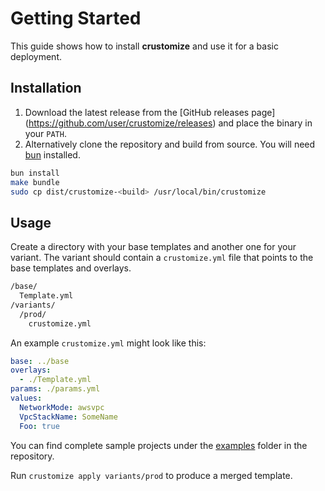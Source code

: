 # Getting Started

This guide shows how to install **crustomize** and use it for a basic 
deployment.

## Installation

1. Download the latest release from the [GitHub releases page]
   (https://github.com/user/crustomize/releases) and place the binary in 
   your `PATH`.
2. Alternatively clone the repository and build from source. You will 
   need [bun](https://bun.sh) installed.

```bash
bun install
make bundle
sudo cp dist/crustomize-<build> /usr/local/bin/crustomize
```

## Usage

Create a directory with your base templates and another one for your 
variant. The variant should contain a `crustomize.yml` file that points 
to the base templates and overlays.

```bash
/base/
  Template.yml
/variants/
  /prod/
    crustomize.yml
```

An example `crustomize.yml` might look like this:

```yaml
base: ../base
overlays:
  - ./Template.yml
params: ./params.yml
values:
  NetworkMode: awsvpc
  VpcStackName: SomeName
  Foo: true
```

You can find complete sample projects under the [examples](../examples)
folder in the repository.

Run `crustomize apply variants/prod` to produce a merged template.


